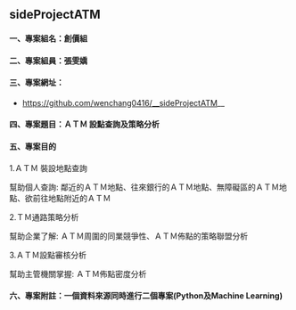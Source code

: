 ## sideProjectATM
#### 一、專案組名：創價組
#### 二、專案組員：張雯嬌
#### 三、專案網址：
- https://github.com/wenchang0416/__sideProjectATM__
#### 四、專案題目：ＡＴＭ 設點查詢及策略分析
#### 五、專案目的

1.ＡＴＭ 裝設地點查詢
 
幫助個人查詢: 鄰近的ＡＴＭ地點、往來銀行的ＡＴＭ地點、無障礙區的ＡＴＭ地點、欲前往地點附近的ＡＴＭ

2.ＴＭ通路策略分析

幫助企業了解: ＡＴＭ周圍的同業競爭性、ＡＴＭ佈點的策略聯盟分析

3.ＡＴＭ設點審核分析

幫助主管機關掌握: ＡＴＭ佈點密度分析

#### 六、專案附註：一個資料來源同時進行二個專案(Python及Machine Learning)
